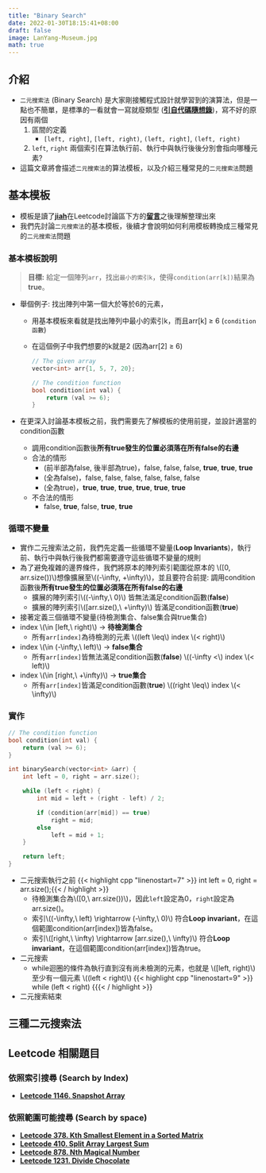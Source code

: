 ```yaml
---
title: "Binary Search"
date: 2022-01-30T18:15:41+08:00
draft: false
image: LanYang-Museum.jpg
math: true
---
```


## 介紹

- `二元搜索法` (Binary Search) 是大家剛接觸程式設計就學習到的演算法，但是一點也不簡單，是標準的一看就會一寫就廢類型 ([**引自代碼隨想錄**](https://programmercarl.com/0704.%E4%BA%8C%E5%88%86%E6%9F%A5%E6%89%BE.html#_704-%E4%BA%8C%E5%88%86%E6%9F%A5%E6%89%BE))，寫不好的原因有兩個
    1. 區間的定義  
        - `[left, right]`, `[left, right)`, `(left, right]`, `(left, right)`
    2. `left`, `right` 兩個索引在算法執行前、執行中與執行後後分別會指向哪種元素?
- 這篇文章將會描述`二元搜索法`的算法模板，以及介紹三種常見的`二元搜索法`問題

## 基本模板

- 模板是讀了[**jiah**](https://leetcode.com/jiah/)在Leetcode討論區下方的[**留言**](https://leetcode.com/discuss/general-discussion/786126/Python-Powerful-Ultimate-Binary-Search-Template.-Solved-many-problems/656934)之後理解整理出來
- 我們先討論`二元搜索法`的基本模板，後續才會說明如何利用模板轉換成三種常見的`二元搜索法`問題

### 基本模板說明

> **目標:** 給定一個陣列`arr`，找出`最小的索引k`，使得`condition(arr[k])`結果為**true**。

- 舉個例子: 找出陣列中第一個大於等於6的元素，
  - 用基本模板來看就是找出陣列中最小的索引k，而且arr[k] ≥ 6 (`condition函數`)
  - 在這個例子中我們想要的k就是2 (因為arr[2] ≥ 6)  

    ```cpp
    // The given array
    vector<int> arr{1, 5, 7, 20};

    // The condition function
    bool condition(int val) {
        return (val >= 6);
    }
    ```

- 在更深入討論基本模板之前，我們需要先了解模板的使用前提，並設計適當的condition函數
  - 調用condition函數後**所有true發生的位置必須落在所有false的右邊**
  - 合法的情形
    - (前半部為false, 後半部為true)，false, false, false, **true**, **true**, **true**
    - (全為false)，false, false, false, false, false, false
    - (全為true)，**true**, **true**, **true**, **true**, **true**, **true**
  - 不合法的情形
    - false, **true**, false, **true**, **true**

### 循環不變量

- 實作二元搜索法之前，我們先定義一些循環不變量(**Loop Invariants**)，執行前、執行中與執行後我們都需要遵守這些循環不變量的規則  
- 為了避免複雜的邊界條件，我們將原本的陣列索引範圍從原本的 \\([0, arr.size())\\)想像擴展至\\((-\infty, +\infty)\\)，並且要符合前提: 調用condition函數後**所有true發生的位置必須落在所有false的右邊**
  - 擴展的陣列索引\\((-\infty,\ 0)\\) 皆無法滿足condition函數(**false**)
  - 擴展的陣列索引\\([arr.size(),\ +\infty)\\) 皆滿足condition函數(**true**)
- 接著定義三個循環不變量(待檢測集合、false集合與true集合)
- index \\(\in [left,\ right)\\) &rarr; **待檢測集合**
  - 所有`arr[index]`為待檢測的元素 \\((left \leq\\) index \\(< right)\\)
- index \\(\in (-\infty,\ left)\\) &rarr; **false集合**
  - 所有`arr[index]`皆無法滿足condition函數(**false**) \\((-\infty <\\) index \\(< left)\\)
- index \\(\in [right,\ +\infty)\\) &rarr; **true集合**
  - 所有`arr[index]`皆滿足condition函數(**true**) \\((right \leq\\) index \\(< \infty)\\)

### 實作

```cpp
// The condition function
bool condition(int val) {
    return (val >= 6);
}

int binarySearch(vector<int> &arr) {
    int left = 0, right = arr.size();

    while (left < right) {
        int mid = left + (right - left) / 2;

        if (condition(arr[mid]) == true)
            right = mid;
        else
            left = mid + 1;
    }

    return left;
}
```

- 二元搜索執行之前
  {{< highlight cpp "linenostart=7" >}}
int left = 0, right = arr.size();{{< / highlight >}}
  - 待檢測集合為\\([0,\ arr.size())\\)，因此`left`設定為0，`right`設定為arr.size()。
  - 索引\\((-\infty,\ left) \rightarrow (-\infty,\ 0)\\) 符合**Loop invariant**，在這個範圍condition(arr[index])皆為false。
  - 索引\\([right,\ \infty) \rightarrow [arr.size(),\ \infty)\\) 符合**Loop invariant**，在這個範圍condition(arr[index])皆為true。
- 二元搜索
  - while迴圈的條件為執行直到沒有尚未檢測的元素，也就是 \\([left, right)\\) 至少有一個元素 \\((left < right)\\)
    {{< highlight cpp "linenostart=9" >}}
while (left < right) {{{< / highlight >}}
- 二元搜索結束

## 三種二元搜索法

## Leetcode 相關題目

### 依照索引搜尋 (Search by Index)

- **[Leetcode 1146. Snapshot Array](https://leetcode.com/problems/snapshot-array/)**

### 依照範圍可能搜尋 (Search by space)

- **[Leetcode 378. Kth Smallest Element in a Sorted Matrix](https://leetcode.com/problems/kth-smallest-element-in-a-sorted-matrix/)**
- **[Leetcode 410. Split Array Largest Sum](https://leetcode.com/problems/split-array-largest-sum/)**
- **[Leetcode 878. Nth Magical Number](https://leetcode.com/problems/nth-magical-number/)**
- **[Leetcode 1231. Divide Chocolate](https://leetcode.com/problems/divide-chocolate/)**
